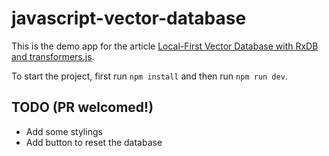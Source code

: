# javascript-vector-database

This is the demo app for the article [Local-First Vector Database with RxDB and transformers.js](https://rxdb.info/articles/javascript-vector-database.html).


To start the project, first run `npm install` and then run `npm run dev`.


## TODO (PR welcomed!)

- Add some stylings
- Add button to reset the database
